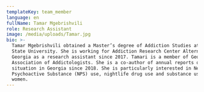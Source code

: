 ```yaml
---
templateKey: team_member
language: en
fullName: Tamar Mgebrishvili
role: Research Assistant
image: /media/uploads/Tamar.jpg
bio: >-
  Tamar Mgebrishvili obtained a Master’s degree of Addiction Studies at Ilia
  State University. She is working for Addiction Research Center Alternative
  Georgia as a research assistant since 2017. Tamari is a member of Georgian
  Association of Addictologists. She is a co-author of annual reports on drug
  situation in Georgia since 2018. She is particularly interested in New
  Psychoactive Substance (NPS) use, nightlife drug use and substance use in
  women.
---
```


